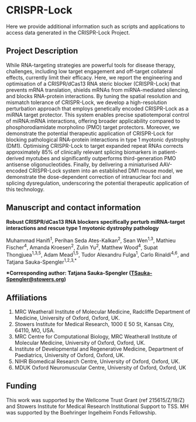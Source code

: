 # CRISPR-Lock

Here we provide additional information such as scripts and applications to access data generated in the CRISPR-Lock Project.


## Project Description

While RNA-targeting strategies are powerful tools for disease therapy, challenges, including low target engagement and off-target collateral effects, currently limit their efficacy. Here, we report the engineering and optimisation of a CRISPR/dCas13 RNA steric blocker (CRISPR-Lock) that prevents mRNA translation, shields mRNAs from miRNA-mediated silencing, and blocks RNA-protein interactions. By tuning the spatial resolution and mismatch tolerance of CRISPR-Lock, we develop a high-resolution perturbation approach that employs genetically encoded CRISPR-Lock as a miRNA target protector. This system enables precise spatiotemporal control of miRNA:mRNA interactions, offering broader applicability compared to phosphorodiamidate morpholino (PMO) target protectors. Moreover, we demonstrate the potential therapeutic application of CRISPR-Lock for blocking pathological RNA-protein interactions in type 1 myotonic dystrophy (DM1). Optimising CRISPR-Lock to target expanded repeat RNAs corrects approximately 85% of clinically relevant splicing biomarkers in patient-derived myotubes and significantly outperforms third-generation PMO antisense oligonucleotides. Finally, by delivering a miniaturised AAV-encoded CRISPR-Lock system into an established DM1 mouse model, we demonstrate the dose-dependent correction of intranuclear foci and splicing dysregulation, underscoring the potential therapeutic application of this technology. 


## Manuscript and contact information
**Robust CRISPR/dCas13 RNA blockers specifically perturb miRNA-target interactions and rescue type 1 myotonic dystrophy pathology**

Muhammad Hanifi<sup>1</sup>, Perihan Seda Ates-Kalkan<sup>2</sup>, Sean Wen<sup>1,3</sup>, Mathieu Fischer<sup>4</sup>, Amanda Kroesen<sup>2</sup>, Zulin Yu<sup>2</sup>, Matthew Wood<sup>4</sup>, Supat Thongjuea<sup>1,3,5</sup>, Adam Mead<sup>1,5</sup>, Tudor Alexandru Fulga<sup>1</sup>, Carlo Rinaldi<sup>4,6</sup>, and Tatjana Sauka-Spengler<sup>1,2,3,*</sup>

**\*Corresponding author: Tatjana Sauka-Spengler (TSauka-Spengler@stowers.org)**

## Affiliations

1.  MRC Weatherall Institute of Molecular Medicine, Radcliffe Department of Medicine, University of Oxford, Oxford, UK.
2.  Stowers Institute for Medical Research, 1000 E 50 St, Kansas City, 64110, MO, USA.
3.  MRC Centre for Computational Biology, MRC Weatherall Institute of Molecular Medicine, University of Oxford, Oxford, UK.
4.  Institute of Developmental and Regenerative Medicine, Department of Paediatrics, University of Oxford, Oxford, UK.
5.  NIHR Biomedical Research Centre, University of Oxford, Oxford, UK.
6.  MDUK Oxford Neuromuscular Centre, University of Oxford, Oxford, UK


## Funding

This work was supported by the Wellcome Trust Grant (ref 215615/Z/19/Z) and Stowers Institute for Medical Research Institutional Support to TSS. MH was supported by the Boehringer Ingelheim Fonds Fellowship.
